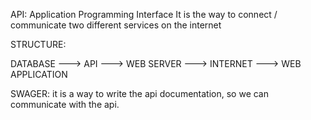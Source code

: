 API: Application Programming Interface
It is the way to connect / communicate two different services on the internet

STRUCTURE:

DATABASE    --->  API   --->  WEB SERVER  ---> INTERNET   ---> WEB APPLICATION

SWAGER:
it is  a way to write the api documentation, so we can communicate with the api.